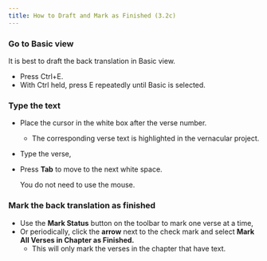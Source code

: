 ```yaml
---
title: How to Draft and Mark as Finished (3.2c)
---
```

### Go to Basic view

It is best to draft the back translation in Basic view.

- Press Ctrl+E.
- With Ctrl held, press E repeatedly until Basic is selected.

### Type the text

- Place the cursor in the white box after the verse number.
  - The corresponding verse text is highlighted in the vernacular project.
- Type the verse,
- Press **Tab** to move to the next white space.

    You do not need to use the mouse.

### Mark the back translation as finished

- Use the **Mark Status** button on the toolbar to mark one verse at a time,
- Or periodically, click the **arrow** next to the check mark and select **Mark All Verses in Chapter as Finished.**
  - This will only mark the verses in the chapter that have text.
